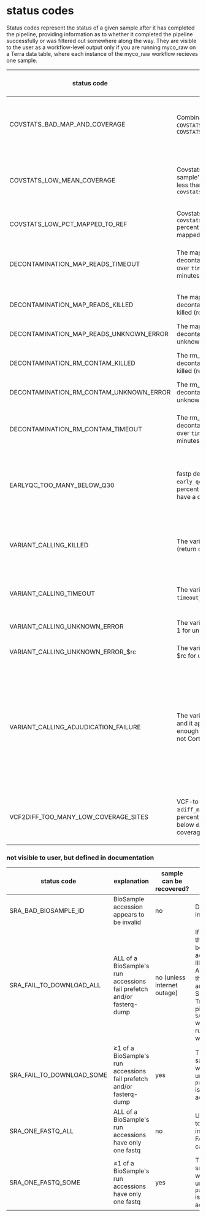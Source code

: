 # status codes
Status codes represent the status of a given sample after it has completed the pipeline, providing information as to whether it completed the pipeline successfully or was filtered out somewhere along the way. They are visible to the user as a workflow-level output only if you are running myco_raw on a Terra data table, where each instance of the myco_raw workflow recieves one sample.

| status code                             | explanation                                                                                                                           | sample can be recovered?       | suggested resolution                                                                                                                                                                                                                                                                                                                                                                                                   |
|-----------------------------------------|---------------------------------------------------------------------------------------------------------------------------------------|--------------------------------|------------------------------------------------------------------------------------------------------------------------------------------------------------------------------------------------------------------------------------------------------------------------------------------------------------------------------------------------------------------------------------------------------------------------|
| COVSTATS_BAD_MAP_AND_COVERAGE           | Combination of `COVSTATS_LOW_MEAN_COVERAGE` and `COVSTATS_LOW_PCT_MAPPED_TO_REF`                                                      | yes, but the sample is suspect | Your sample will will likely be so heavily masked in VCF-to-diff that it's not worth salvaging, but you can try with `covstats_qc_skip_entirely` = true                                                                                                                                                                                                                                                                |
| COVSTATS_LOW_MEAN_COVERAGE              | Covstats detected that your sample's mean coverage was less than `covstats_qc_cutoff_coverages`                                       | yes, but the sample is suspect | Your sample will will likely be so heavily masked in VCF-to-diff that it's not worth salvaging, but you can try with `covstats_qc_skip_entirely` = true                                                                                                                                                                                                                                                                |
| COVSTATS_LOW_PCT_MAPPED_TO_REF          | Covstats detected that more than `covstats_qc_cutoff_unmapped` percent of your sample was mapped to the H37Rv reference               | yes, but the sample is suspect | Rerun with a higher value for `covstats_qc_cutoff_unmapped`.                                                                                                                                                                                                                                                                                                                                                           |
| DECONTAMINATION_MAP_READS_TIMEOUT       | The map_reads part of the decontamination process went over `timeout_decontam_part1` minutes                                          | yes, but the sample is suspect | This could be a sign your sample is very heavily contaminated. If you wish to continue attempting to use it, set `timeout_decontam_part1` to 0 and rerun.                                                                                                                                                                                                                                                              |
| DECONTAMINATION_MAP_READS_KILLED        | The map_reads part of the decontamination process was killed (return code 137)                                                        | yes                            | Set the decontamination task's memory runtime attribute to a higher value (default: 16 GB) and rerun.                                                                                                                                                                                                                                                                                                                  |
| DECONTAMINATION_MAP_READS_UNKNOWN_ERROR | The map_reads part of the decontamination process had an unknown error                                                                | no                             | Open an issue on GitHub                                                                                                                                                                                                                                                                                                                                                                                                |
| DECONTAMINATION_RM_CONTAM_KILLED        | The rm_contam part of the decontamination process was killed (return code 137)                                                        | yes                            | Set the decontamination task's memory runtime attribute to a higher value (default: 16 GB) and rerun.                                                                                                                                                                                                                                                                                                                  |
| DECONTAMINATION_RM_CONTAM_UNKNOWN_ERROR | The rm_contam part of the decontamination process had an unknown error                                                                | no                             | Open an issue on GitHub                                                                                                                                                                                                                                                                                                                                                                                                |
| DECONTAMINATION_RM_CONTAM_TIMEOUT       | The rm_contam part of the decontamination process went over `timeout_decontam_part2` minutes                                          | yes, but the sample is suspect | This could be a sign your sample is very heavily contaminated. If you wish to continue attempting to use it, set `timeout_decontam_part2` to 0 and rerun.                                                                                                                                                                                                                                                              |
| EARLYQC_TOO_MANY_BELOW_Q30              | fastp detected `early_qc_cutoff_q30`*100 percent of your FASTQs's calls have a quality score below 30                                 | yes, but the sample is suspect | This could be a sign your sample is very low quality, possibly due issues in sample purification or during sequencing. If you wish to continue attempting to use it, adjust `early_qc_cutoff_q30` to a lower value (default: 0.90)                                                                                                                                                                                     |
| VARIANT_CALLING_KILLED                  | The variant calling task was killed (return code 137)                                                                                 | yes, but the sample is suspect | Set `variantcalling_memory` to a higher value (default: 32 GB) and rerun, but be aware that running out of memory on default settings is quite unusual and may indicate an issue with the data.                                                                                                                                                                                                                        |
| VARIANT_CALLING_TIMEOUT                 | The variant calling task went over `timeout_variant_caller` minutes                                                                   | yes, but the sample is suspect | This could be a sign your sample is very small or very large. If you wish to continue attempting to use it, set `timeout_variant_caller` to 0.                                                                                                                                                                                                                                                                         |
| VARIANT_CALLING_UNKNOWN_ERROR           | The variant calling task returned 1 for unknown reasons                                                                               | no                             | Your FASTQs might be corrupt or almost entirely empty.                                                                                                                                                                                                                                                                                                                                                                 |
| VARIANT_CALLING_UNKNOWN_ERROR_$rc       | The variant calling task returned $rc for unknown reasons                                                                             | no                             | Your FASTQS might be corrupt or almost entirely empty.                                                                                                                                                                                                                                                                                                                                                                 |
| VARIANT_CALLING_ADJUDICATION_FAILURE    | The variant calling task failed, and it appears your sample has enough sites for minimap2 but not Cortex                              | yes, if sample can be bigger   | It appears Cortex cannot find any variants to call. It's possible too much of it was removed during the decontamination step, or there was never much of it in the first place. Check the size of this sample's input FASTQs and compare that to the size of the FASTQs after the decontamination step and earlyQC. You *might* be able to recover this sample by running myco_cleaned on raw, not-downsampled FASTQs. |
| VCF2DIFF_TOO_MANY_LOW_COVERAGE_SITES    | VCF-to-diff task found ≥`diff_max_pct_low_coverage`*100 percent of sample's sites are below `diff_min_site_coverage` coverage         | yes, but the sample is suspect | A diff file can still be generated if `diff_min_coverage_per_site` (default: 10) is set to 0, but note that low coverage sites will not be masked in the resulting diff file.                                                                                                                                                                                                                                                                                                                                                                    

### not visible to user, but defined in documentation
| status code                             | explanation                                                           | sample can be recovered?       | suggested resolution                                   |
|-----------------------------------------|-----------------------------------------------------------------------|--------------------------------|--------------------------------------------------------|
| SRA_BAD_BIOSAMPLE_ID                    | BioSample accession appears to be invalid                             | no                             | Double check your input file  |
| SRA_FAIL_TO_DOWNLOAD_ALL                | ALL of a BioSample's run accessions fail prefetch and/or fasterq-dump | no (unless internet outage)    | If a few samples do this, it's probably because they are not actually paired-end Illumina FASTQs. If ALL samples fail like this, make sure you are able to access SRA using sra-tools: Try running the pipeline on just `SAMEA104362172` which is known to run to the end without issue. |
| SRA_FAIL_TO_DOWNLOAD_SOME               | ≥1 of a BioSample's run accessions fail prefetch and/or fasterq-dump  | yes                            | This can probably be safely ignored, and will not be an error unless `pull.fail_on_invalid` is true or if all run accessions fail. |
| SRA_ONE_FASTQ_ALL                       | ALL of a BioSample's run accessions have only one fastq               | no                             | Unless there is a way to split the FASTQ into two paired-end FASTQs, this sample cannot be used. |
| SRA_ONE_FASTQ_SOME                      | ≥1 of a BioSample's run accessions have only one fastq                | yes                            | This can probably be safely ignored, and will not be an error unless `pull.fail_on_invalid` is true or if all run accessions fail. |



<!--- 
| DECONTAMINATION_NOTHING_LEFT            | Comparing the number of reads in your FASTQ before and after decontamination indicates that the vast majority of it was contamination | yes, but the sample is suspect | Your sample was heavily contaminated! If your sample started out large enough, there might be enough data left to continue, which you can attempt with AAAAAAA.                           |
| EARLYQC_LOW_MEDIAN_COVERAGE             | TBProfiler detected your sample has a median coverage below AAAAAAAAAAAAAAAAAA                                                        | yes, but the sample is suspect | It's very likely that your sample would be filtered out by later coverage checks even if this check was skipped. If you wish to continue attempting to use it anyway, adjust AAAAAAAAAAA  | 
| TREE_TOO_MANY_LOW_COVERAGE_SITES        | 
  --->